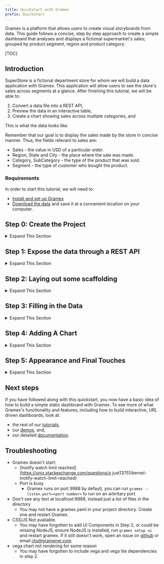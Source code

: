 ```yaml
---
title: Quickstart with Gramex
prefix: Quickstart
...
```


Gramex is a platform that allows users to create visual storyboards from data. This guide follows a concise, step by step approach to create a simple dashboard that analyses and displays a fictional supermarket's sales;
grouped by product segment, region and product category.


[TOC]

## Introduction

SuperStore is a fictional department store for whom we will build a data application with Gramex.
This application will allow users to see the store's sales across segments at a glance. 
After finishing this tutorial, we will be able to:

1. Convert a data file into a REST API,
2. Preview the data in an interactive table,
3. Create a chart showing sales across multiple categories, and

This is what the data looks like:

<div class="formhandler" data-src="data?_c=-Order%20ID&_c=-Sub-Category&_c=-Sales&_c=-Quantity&_c=-Ship%20Mode&_c=-Ship%20Date"></div>
<script>
  $('.formhandler').formhandler({pageSize: 5})
</script>

Remember that our goal is to display the sales made by the store in concise manner. Thus, the fields relevant
to sales are:

* Sales - the value in USD of a particular order.
* Region, State and City - the place where the sale was made.
* Category, SubCategory - the type of the product that was sold.
* Segment - the type of customer who bought the product.

<script type="text/html" src="snippets/example-output.html" class="outputfinal"></script>


### Requirements

In order to start this tutorial, we will need to:

* [Install and set up Gramex](../install)
* [Download the data](serve/store-sales.csv) and save it at a convenient location on your computer.

<script type="text/html" class="action-demo" src="snippets/call-to-action-cards.html"></script>

## Step 0: Create the Project
<details>
  <summary> Expand This Section </summary>

We need a place to hold together all the files related to our application - including data, source code and configuration files.

<script type="text/html" class="action-save" src="snippets/call-to-action-cards.html"></script>

For the remainder of the tutorial, we will refer to this folder as the "project folder". At this time, the project folder should only contain the file `store-sales.csv`.

<script type=text/html src="snippets/call-to-action-cards.html" class="step0coa"></script>

`"index.html"` and `"gramex.yaml"` are the only two files we'll be editing throughout this guide. For now, let's put some text in `"index.html"`:

<script type="text/html" src="snippets/call-to-action-cards.html" class="step0term"></script>
<br>
<script type="text/html" src="snippets/call-to-action-cards.html" class="step0term2"></script>


We should start seeing some output now, which is the Gramex server logging its startup sequence. Once we see the following lines, Gramex has fully started, and is ready to accept requests.

```console
INFO    22-Apr 13:34:26 __init__ PORT Listening on port 9988
INFO    22-Apr 13:34:26 __init__ 9988 <Ctrl-B> opens the browser. <Ctrl-D> starts the debugger.
```

Note that these may not be the _last_ lines you see in the startup logs, since some Gramex services may start later. Look for these lines in the last few lines.

At this time, if you open a browser window at [`http://localhost:9988`](http://localhost:9988), you should see the text in `"index.html"`.
<script type="text/html" src="snippets/example-output.html" class="step0output"></script>

Gramex internally watches files for changes, so we can change anything in `"index.html"`, and refresh the link in the browser without restarting the server.

<img src="https://cloud.gramener.com/f/5684de979acd45d4a14d/?dl=1" width="400"></img>
</details>

## Step 1: Expose the data through a REST API
<details>
  <summary> Expand This Section </summary>

In order to provide our dashboard with access to the data, we need to create a URL that sends data to the dashboard. To do this, we use a Gramex component called [`FormHandler`](../formhandler).

<script type="text/html" src="snippets/call-to-action-cards.html" class="step1gramex"></script>


After you save the file, Gramex will be able to serve the CSV data through the `/data` resource endpoint. To verify this, visit [`http://localhost:9988/data?_limit=10`](http://localhost:9988/data?_limit=10) in your browser. You should now see a JSON payload representing the first ten rows of the dataset.

<script type="text/html" class="step1dataop" src="snippets/example-output.html"></script>


You could also, visit [http://localhost:9988/data?_limit=10&_format=html](http://localhost:9988/data?_limit=10&_format=html) to see the first ten rows as a simple HTML table.

<script type="text/html" class="step1dataophtml" src="snippets/example-output.html"></script>

<img src="https://cloud.gramener.com/f/379c20a01b3c416ca3cd/?dl=1" width="500">
</details>

## Step 2: Laying out some scaffolding
<details>
  <summary> Expand This Section </summary>

Since we now have access to the data from a REST API, we are ready to start building the frontend.

<script type="text/html" src="snippets/call-to-action-cards.html" class="step2coa"></script><br>


This is just some boilerplate that includes css and js files we will need.

Note that all of our css and js links are relative to a `ui/` directory - but we have no such directory in our project folder.

This is because Gramex bundles a lot of common css and js files ([bootstrap](https://getbootstrap.com), [lodash](https://lodash.com), [g1](https://www.npmjs.com/package/g1)) as part of a feature called [UI Components](../uicomponents). 

<script type="text/html" src="snippets/call-to-action-cards.html" class="step2coa2"></script><br>

At this point, `gramex.yaml` contains the following lines and will not change for the rest of this tutorial. We are done with the backend configuration.

<script type="text/html" src="snippets/call-to-action-cards.html" class="step2coa3"></script><br>
<script type="text/html" src="snippets/example-output.html" class="step2output"></script><br>

</details>

## Step 3: Filling in the Data
<details>
  <summary> Expand This Section </summary>
 
The simplest and sometimes most effective way to represent data can be a table. 
Accordingly, Gramex provides a way of embedding tabular data in any HTML page as an interactive table. 
<script type="text/html" src="snippets/call-to-action-cards.html" class="step3coa"></script><br>
<script type="text/html" src="snippets/call-to-action-cards.html" class="step3html"></script><br>


After saving the file, when we open [`http://localhost:9988`](http://localhost:9988), we should see a table similar to the one at the top of this page. 

The table is interactive. Try playing around with it. Here's a few things you could try:

* Click the dropdown arrows near the column headers to see column options.
* Try getting the second, third or the 1365th 'page' of the dataset from the menu at the top of the table.
* See 20, 50 or more rows at a time in the table from the dropdown menu to the right of the page list.

![Table Interactive gif](https://cloud.gramener.com/f/9eb799fbfc574c049c47/?dl=1)

<script type="text/html" class="step3output" src="snippets/example-output.html"></script>
</details>

## Step 4: Adding A Chart
<details>
  <summary> Expand This Section </summary>

Let's add a simple barchart to display data grouped by Segment. Formhandler automatically does the grouping for us simply by changing the URL. Adding a `?_by` query to any FormHandler URL, like [data?_by=Segment](data?_by=Segment), changes the output: each of our numeric columns now has the sum of all rows having a particular Segment value.

FormHandler lets us do a lot of data querying, filtering and grouping just by editing the URL. See [FormHandler Filters](../formhandler/#formhandler-filters) for  list of all possible values.

To actually draw the chart, we'll use a library called [Vega-lite](https://vega.github.io/vega-lite/). Vega-lite is a really simple to use, configuration driven javascript charting library and supports many common chart types. To draw a chart, we add a few pieces to our `index.html`.

<script type="text/html" src="snippets/call-to-action-cards.html" class="step4coa1"></script><br>


Details of the specification can be found in the vega-lite [docs](https://vega.github.io/vega-lite/docs/), but some things to note:

* the spec consists of a bunch of nested fields, `width`, `height`, `data`, etc
* the data key is set to the FormHandler URL with grouping by Segment: `{"url": "data?_by=Segment"}`
* We've set the x and y axis values to `Sales|sum` and `Segment` respectively, telling Vega-lite to plot those quantities from the data that FormHandler returns. 

<script type="text/html" src="snippets/call-to-action-cards.html" class="step4coa2"></script><br>

<script type="text/html" src="snippets/call-to-action-cards.html" class="step4coa3"></script><br>
<script type="text/html" src="snippets/example-output.html" class="output4"></script>

</details>

## Step 5: Appearance and Final Touches
<details>
  <summary> Expand This Section </summary>

We can now flex front-end muscle to make our dashboard look slightly better. We will keep this section short, but frontend appearances can be endlessly configured. Feel free to go through the rest of our guides to get a better handle on some of these. 

Let's add a second chart to plot the aggregate sum of Quantity by Segment. It's the same chart - we are just changing the axes. Thus, we can reuse the earlier specification, but we still need to change values of certain fields. So we created a function to which we can pass the fields that need to be updated: the div to draw the chart, the x-axis column name and the title of the chart.

<script type="text/html" src="snippets/call-to-action-cards.html" class="step5coa1"></script><br>


Here are a few more ways in which we can tweak our dashboard:

1. To hide some of the columns from our dataset, we can use a FormHandler filter similar to what we had introduced in Step 4.
2. We can use a feature of UI components, which allows us to override [bootstrap variables by passing url query parameters to the css import line](../uicomponents/#custom-bootstrap). For example, setting link-color to black.
3. We can modify the vega-lite configuration of the chart to add a color scale, and change the fonts of the chart. 

<script type="text/html" class="outputfinal" src="snippets/example-output.html"></script>
<p class="alert alert-success" role="alert">
<i class="fa fa-download"></i> Download the final <a href="serve/gramex2.yaml">gramex.yaml</a>.
</p>

</details>

## Next steps

If you have followed along with this quickstart, you now have a basic idea of how to build a simple static dashboard with Gramex.
To see more of what Gramex's functionality and features, including how to build interactive, URL driven dashboards; look at:

* the rest of our [tutorials](../tutorials),
* our [demos](gramener.com/demo), and,
* our detailed [documentation](../).


## Troubleshooting

- Gramex doesn't start:
    - [Inotify watch limit reached](https://unix.stackexchange.com/questions/s just13751/kernel-inotify-watch-limit-reached)
    - Port is busy
        - Gramex runs on port 9988 by default, you can run `gramex --listen.port=<port number>` to run on an arbritary port. 
- Don't see any text at localhost:9988, instead just a list of files in the directory
    - You may not have a gramex.yaml in your project directory. Create one and restart Gramex.
- CSS/JS Not available.
    - You may have forgotten to add UI Components in Step 2, or could be missing NodeJS; ensure NodeJS is installed, run `gramex setup ui` and restart gramex. If it still doesn't work, open an issue on [github](https://github.com/gramener/gramex) or email cto@gramener.com  
- vega chart not rendering for some reason
    - You may have forgotten to include vega and vega lite dependencies in step 2.

<script src="common.js"></script>

